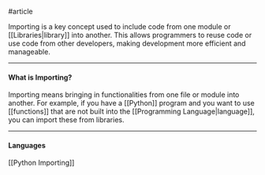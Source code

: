 #article

Importing is a key concept used to include code from one module or [[Libraries|library]] into another. This allows programmers to reuse code or use code from other developers, making development more efficient and manageable.

---
#### What is Importing?

Importing means bringing in functionalities from one file or module into another. For example, if you have a [[Python]] program and you want to use [[functions]] that are not built into the [[Programming Language|language]], you can import these from libraries.

---
#### Languages

[[Python Importing]]